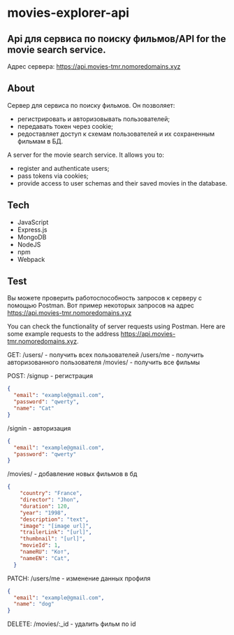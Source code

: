 # movies-explorer-api
## Api для сервиса по поиску фильмов/API for the movie search service.
Адрес сервера: https://api.movies-tmr.nomoredomains.xyz

## About

Сервер для сервиса по поиску фильмов. Он позволяет: 
- регистрировать и авторизовывать пользователей; 
- передавать токен через cookie; 
- редоставляет доступ к схемам пользователей и их сохраненным фильмам в БД.

A server for the movie search service. It allows you to:
- register and authenticate users;
- pass tokens via cookies;
- provide access to user schemas and their saved movies in the database.

## Tech

- JavaScript
- Express.js
- MongoDB
- NodeJS
- npm
- Webpack

## Test

Вы можете проверить работоспособность запросов к серверу с помощью Postman.
Вот пример некоторых запросов на адрес https://api.movies-tmr.nomoredomains.xyz

You can check the functionality of server requests using Postman. Here are some example requests to the address https://api.movies-tmr.nomoredomains.xyz.

GET:
/users/ - получить всех пользователей
/users/me - получить авторизованного пользователя
/movies/ - получить все фильмы

POST:
/signup - регистрация
``` json
{
  "email": "example@gmail.com",
  "password": "qwerty",
  "name": "Cat"
}
```

/signin - авторизация
``` json
{
  "email": "example@gmail.com",
  "password": "qwerty"
}
```

/movies/ - добавление новых фильмов в бд

``` json
{
    "country": "France",
    "director": "Jhon",
    "duration": 120,
    "year": "1998",
    "description": "text",
    "image": "[image url]",
    "trailerLink": "[url]",
    "thumbnail": "[url]",
    "movieId": 1,
    "nameRU": "Кот",
    "nameEN": "Cat",
  }
```

PATCH: 
/users/me - изменение данных профиля
``` json
{
  "email": "example@gmail.com",
  "name": "dog"
}
```

DELETE:
/movies/:_id - удалить фильм по id


